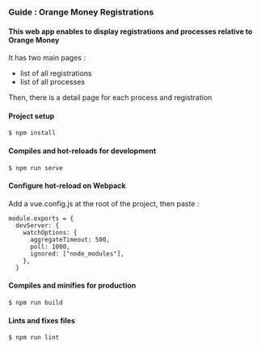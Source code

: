 ### Guide : Orange Money Registrations

#### This web app enables to display registrations and processes relative to Orange Money

It has two main pages : 
- list of all registrations
- list of all processes

Then, there is a detail page for each process and registration

#### Project setup
```
$ npm install
```

#### Compiles and hot-reloads for development
```
$ npm run serve
```
#### Configure hot-reload on Webpack

Add a vue.config.js at the root of the project, then paste :
```
module.exports = {
  devServer: {
    watchOptions: {
      aggregateTimeout: 500,
      poll: 1000,
      ignored: ["node_modules"],
    },
  }
```
#### Compiles and minifies for production
```
$ npm run build
```

#### Lints and fixes files
```
$ npm run lint
```
